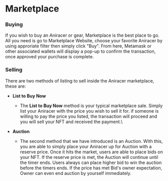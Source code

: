 # Marketplace

### Buying

If you wish to buy an Aniracer or gear, Marketplace is the best place to go. All you need is go to Marketplace Website, choose your favorite Aniracer by using approriate filter then simply click "Buy". From here, Metamask or other associated wallets will display a pop-up to confirm the transaction, once approved your purchase is complete.

### Selling

There are two methods of listing to sell inside the Aniracer marketplace, these are:

* **List to Buy Now**
  * The **List to Buy Now** method is your typical marketplace sale. Simply list your Aniracer with the price you wish to sell it for. if someone is willing to pay the price you listed, the transaction will proceed and you will sell your NFT and received the payment.\

* **Auction**
  * The second method that we have introduced is an Auction. With this, you are able to simply  place your Aniracer up for Auction with a reserve price. Once it hits the market, users are able to place bids on your NFT. If the reserve price is met, the Auction will continue until the timer ends. Users always can place higher bid to win the auction before the timers ends. If the price has met Bid's owner expectation, Owner can even end auction by yourself immediately.

